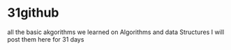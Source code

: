 # 31github
all the basic akgorithms we learned on Algorithms and data Structures
I will post them here for 31 days 
